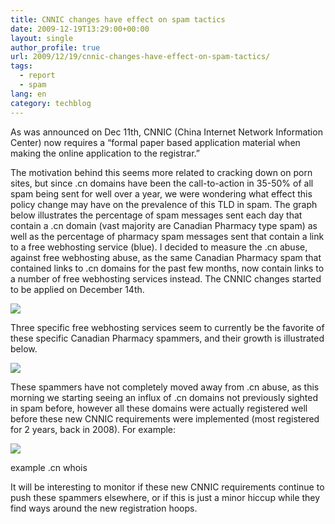 ```yaml
---
title: CNNIC changes have effect on spam tactics
date: 2009-12-19T13:29:00+00:00
layout: single
author_profile: true
url: 2009/12/19/cnnic-changes-have-effect-on-spam-tactics/
tags:
  - report
  - spam
lang: en
category: techblog
---
```

As was announced on Dec 11th, CNNIC (China Internet Network Information Center) now requires a “formal paper based application material when making the online application to the registrar.”

The motivation behind this seems more related to cracking down on porn sites, but since .cn domains have been the call-to-action in 35-50% of all spam being sent for well over a year, we were wondering what effect this policy change may have on the prevalence of this TLD in spam. The graph below illustrates the percentage of spam messages sent each day that contain a .cn domain (vast majority are Canadian Pharmacy type spam) as well as the percentage of pharmacy spam messages sent that contain a link to a free webhosting service (blue). I decided to measure the .cn abuse, against free webhosting abuse, as the same Canadian Pharmacy spam that contained links to .cn domains for the past few months, now contain links to a number of free webhosting services instead. The CNNIC changes started to be applied on December 14th.

[![](http://2.bp.blogspot.com/_vaUVXcmC3OI/SyzNfa2m-9I/AAAAAAAAAZ8/RjXzhnJyKq0/s400/image001.png)](http://2.bp.blogspot.com/_vaUVXcmC3OI/SyzNfa2m-9I/AAAAAAAAAZ8/RjXzhnJyKq0/s1600-h/image001.png)

Three specific free webhosting services seem to currently be the favorite of these specific Canadian Pharmacy spammers, and their growth is illustrated below.

[![](http://3.bp.blogspot.com/_vaUVXcmC3OI/SyzNgTq7sJI/AAAAAAAAAaE/oS9cVW0CsjU/s400/image002.png)](http://3.bp.blogspot.com/_vaUVXcmC3OI/SyzNgTq7sJI/AAAAAAAAAaE/oS9cVW0CsjU/s1600-h/image002.png)

These spammers have not completely moved away from .cn abuse, as this morning we starting seeing an influx of .cn domains not previously sighted in spam before, however all these domains were actually registered well before these new CNNIC requirements were implemented (most registered for 2 years, back in 2008). For example:

[![](http://3.bp.blogspot.com/_vaUVXcmC3OI/SyzN0vXOaOI/AAAAAAAAAaM/iyMM2R0NceA/s400/example+.png)](http://3.bp.blogspot.com/_vaUVXcmC3OI/SyzN0vXOaOI/AAAAAAAAAaM/iyMM2R0NceA/s1600-h/example+.png)

example .cn whois

It will be interesting to monitor if these new CNNIC requirements continue to push these spammers elsewhere, or if this is just a minor hiccup while they find ways around the new registration hoops.